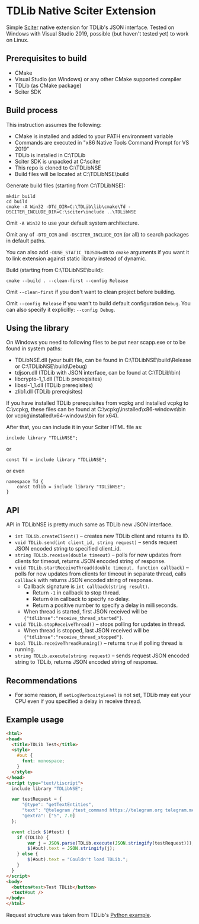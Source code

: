 # TDLib Native Sciter Extension

Simple [Sciter](https://sciter.com) native extension for TDLib's JSON interface. Tested on Windows with Visual Studio 2019, possible (but haven't tested yet) to work on Linux.

## Prerequisites to build

* CMake
* Visual Studio (on Windows) or any other CMake supported compiler
* TDLib (as CMake package)
* Sciter SDK

## Build process

This instruction assumes the following:
* CMake is installed and added to your PATH environment variable
* Commands are executed in "x86 Native Tools Command Prompt for VS 2019"
* TDLib is installed in C:\TDLib
* Sciter SDK is unpacked at C:\sciter
* This repo is cloned to C:\TDLibNSE
* Build files will be located at C:\TDLibNSE\build

Generate build files (starting from C:\TDLibNSE):
```
mkdir build
cd build
cmake -A Win32 -DTd_DIR=C:\TDLib\lib\cmake\Td -DSCITER_INCLUDE_DIR=C:\sciter\include ..\TDLibNSE
```

Omit `-A Win32` to use your default system architecture.

Omit any of `-DTD_DIR` and `-DSCITER_INCLUDE_DIR` (or all) to search packages in default paths.

You can also add `-DUSE_STATIC_TDJSON=ON` to `cmake` arguments if you want it to link extension against static library instead of dynamic.


Build (starting from C:\TDLibNSE\build):
```
cmake --build . --clean-first --config Release
```

Omit `--clean-first` if you don't want to clean project before building.

Omit `--config Release` if you wan't to build default configuration `Debug`. You can also specify it explicitly: `--config Debug`.


## Using the library

On Windows you need to following files to be put near scapp.exe or to be found in system paths:
* TDLibNSE.dll (your built file, can be found in C:\TDLibNSE\build\Release or C:\TDLibNSE\build\Debug)
* tdjson.dll (TDLib with JSON interface, can be found at C:\TDLib\bin)
* libcrypto-1_1.dll (TDLib prereqisites)
* libssl-1_1.dll (TDLib prereqisites)
* zlib1.dll (TDLib prereqisites)

If you have installed TDLib prerequisites from vcpkg and installed vcpkg to C:\vcpkg, these files can be found at C:\vcpkg\installed\x86-windows\bin (or vcpkg\installed\x64-windows\bin for x64).

After that, you can include it in your Sciter HTML file as:
```
include library "TDLibNSE";
```
or
```
const Td = include library "TDLibNSE";
```
or even
```
namespace Td {
	const tdlib = include library "TDLibNSE";
}
```

## API

API in TDLibNSE is pretty much same as TDLib new JSON interface.

* `int TDLib.createClient()` – creates new TDLib client and returns its ID.
* `void TDLib.send(int client_id, string request)` – sends request JSON encoded string to specified client_id.
* `string TDLib.receive(double timeout)` – polls for new updates from clients for timeout, returns JSON encoded string of response.
* `void TDLib.startReceiveThread(double timeout, function callback)` – polls for new updates from clients for timeout in separate thread, calls `callback` with returns JSON encoded string of response.
  * Callback signature is `int callback(string result)`.
    * Return `-1` in callback to stop thread.
    * Return `0` in callback to specify no delay.
    * Return a positive number to specify a delay in milliseconds.
  * When thread is started, first JSON received will be `{"tdlibnse":"receive_thread_started"}`.
* `void TDLib.stopReceiveThread()` – stops polling for updates in thread.
  * When thread is stopped, last JSON received will be `{"tdlibnse":"receive_thread_stopped"}`.
* `bool TDLib.receiveThreadRunning()` – returns `true` if polling thread is running.
* `string TDLib.execute(string request)` – sends request JSON encoded string to TDLib, returns JSON encoded string of response.

## Recommendations
* For some reason, if `setLogVerbosityLevel` is not set, TDLib may eat your CPU even if you specified a delay in receive thread.

## Example usage

```html
<html>
<head>
  <title>TDLib Test</title>
  <style>
    #out {
      font: monospace;
    }
  </style>
</head>
<script type="text/tiscript">
  include library "TDLibNSE";

  var testRequest = {
      "@type": "getTextEntities",
      "text": "@telegram /test_command https://telegram.org telegram.me",
      "@extra": ["5", 7.0]
  };

  event click $(#test) {
    if (TDLib) {
        var j = JSON.parse(TDLib.execute(JSON.stringify(testRequest)));
        $(#out).text = JSON.stringify(j);
    } else {
        $(#out).text = "Couldn't load TDLib.";
    }
  }
</script>
<body>
  <button#test>Test TDLib</button>
  <text#out />
</body>
</html>
```

Request structure was taken from TDLib's [Python example](https://github.com/tdlib/td/blob/master/example/python/tdjson_example.py).
